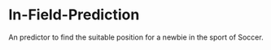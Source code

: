 # In-Field-Prediction
An predictor to find the suitable position for a newbie in the sport of Soccer.
